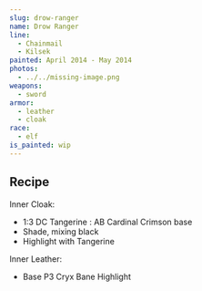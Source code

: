 ```yaml
---
slug: drow-ranger
name: Drow Ranger
line:
  - Chainmail
  - Kilsek
painted: April 2014 - May 2014
photos:
  - ../../missing-image.png
weapons:
  - sword
armor:
  - leather
  - cloak
race:
  - elf
is_painted: wip
---
```


## Recipe

Inner Cloak:

- 1:3 DC Tangerine : AB Cardinal Crimson base
- Shade, mixing black
- Highlight with Tangerine

Inner Leather:

- Base P3 Cryx Bane Highlight
